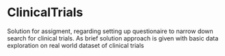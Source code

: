 # ClinicalTrials
Solution for assigment, regarding setting up questionaire to narrow down search for clinical trials.
As brief solution approach is given with basic data exploration on real world dataset of clinical trials

